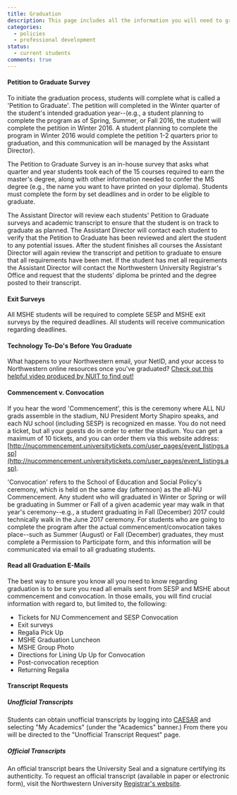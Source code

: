 ```yaml
---
title: Graduation
description: This page includes all the information you will need to graduate including information about the petition to graduate survey, exit survyes, commencement and convocation ceremonies, transcript requests, and getting your diploma.
categories: 
  - policies
  - professional development
status:
  - current students
comments: true
---
```


#### Petition to Graduate Survey

To initiate the graduation process, students will complete what is called a 'Petition to Graduate'. The petition will completed in the Winter quarter of the student's intended graduation year--(e.g., a student planning to complete the program as of Spring, Summer, or Fall 2016, the student will complete the petition in Winter 2016\. A student planning to complete the program in Winter 2016 would complete the petition 1-2 quarters prior to graduation, and this communication will be managed by the Assistant Director).

The Petition to Graduate Survey is an in-house survey that asks what quarter and year students took each of the 15 courses required to earn the master's degree, along with other information needed to confer the MS degree (e.g., the name you want to have printed on your diploma). Students must complete the form by set deadlines and in order to be eligible to graduate.

The Assistant Director will review each students' Petition to Graduate surveys and academic transcript to ensure that the student is on track to graduate as planned. The Assistant Director will contact each student to verify that the Petition to Graduate has been reviewed and alert the student to any potential issues. After the student finishes all courses the Assistant Director will again review the transcript and petition to graduate to ensure that all requirements have been met. If the student has met all requirements the Assistant Director will contact the Northwestern University Registrar's Office and request that the students' diploma be printed and the degree posted to their transcript.

#### Exit Surveys

All MSHE students will be required to complete SESP and MSHE exit surveys by the required deadlines. All students will receive communication regarding deadlines.

#### Technology To-Do's Before You Graduate

What happens to your Northwestern email, your NetID, and your access to Northwestern online resources once you've graduated? [Check out this helpful video produced by NUIT to find out!](http://www.it.northwestern.edu/students/keepit.html)

#### Commencement v. Convocation

If you hear the word 'Commencement', this is the ceremony where ALL NU grads assemble in the stadium, NU President Morty Shapiro speaks, and each NU school (including SESP) is recognized en masse. You do not need a ticket, but all your guests do in order to enter the stadium. You can get a maximum of 10 tickets, and you can order them via this website address: [http://nucommencement.universitytickets.com/user_pages/event_listings.asp](http://nucommencement.universitytickets.com/user_pages/event_listings.asp).

'Convocation' refers to the School of Education and Social Policy's ceremony, which is held on the same day (afternoon) as the all-NU Commencement. Any student who will graduated in Winter or Spring or will be graduating in Summer or Fall of a given academic year may walk in that year's ceremony--e.g., a student graduating in Fall (December) 2017 could technically walk in the June 2017 ceremony. For students who are going to complete the program after the actual commencement/convocation takes place--such as Summer (August) or Fall (December) graduates, they must complete a Permission to Participate form, and this information will be communicated via email to all graduating students.

#### Read all Graduation E-Mails

The best way to ensure you know all you need to know regarding graduation is to be sure you read all emails sent from SESP and MSHE about commencement and convocation. In those emails, you will find crucial information with regard to, but limited to, the following:

*   Tickets for NU Commencement and SESP Convocation
*   Exit surveys
*   Regalia Pick Up
*   MSHE Graduation Luncheon
*   MSHE Group Photo
*   Directions for Lining Up Up for Convocation
*   Post-convocation reception
*   Returning Regalia

#### Transcript Requests

##### Unofficial Transcripts

Students can obtain unofficial transcripts by logging into [CAESAR](http://www.northwestern.edu/caesar/) and selecting "My Academics" (under the "Academics" banner.) From there you will be directed to the "Unofficial Transcript Request" page.

##### Official Transcripts

An official transcript bears the University Seal and a signature certifying its authenticity. To request an official transcript (available in paper or electronic form), visit the Northwestern University [Registrar's website](http://www.registrar.northwestern.edu/academic_records/obtaining_a_transcript.html).